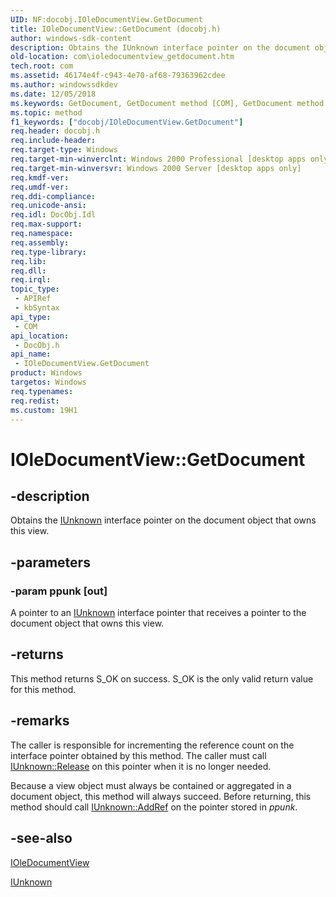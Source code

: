 ```yaml
---
UID: NF:docobj.IOleDocumentView.GetDocument
title: IOleDocumentView::GetDocument (docobj.h)
author: windows-sdk-content
description: Obtains the IUnknown interface pointer on the document object that owns this view.
old-location: com\ioledocumentview_getdocument.htm
tech.root: com
ms.assetid: 46174e4f-c943-4e70-af68-79363962cdee
ms.author: windowssdkdev
ms.date: 12/05/2018
ms.keywords: GetDocument, GetDocument method [COM], GetDocument method [COM],IOleDocumentView interface, IOleDocumentView interface [COM],GetDocument method, IOleDocumentView.GetDocument, IOleDocumentView::GetDocument, _ole_ioledocumentview_getdocument, com.ioledocumentview_getdocument, docobj/IOleDocumentView::GetDocument
ms.topic: method
f1_keywords: ["docobj/IOleDocumentView.GetDocument"]
req.header: docobj.h
req.include-header: 
req.target-type: Windows
req.target-min-winverclnt: Windows 2000 Professional [desktop apps only]
req.target-min-winversvr: Windows 2000 Server [desktop apps only]
req.kmdf-ver: 
req.umdf-ver: 
req.ddi-compliance: 
req.unicode-ansi: 
req.idl: DocObj.Idl
req.max-support: 
req.namespace: 
req.assembly: 
req.type-library: 
req.lib: 
req.dll: 
req.irql: 
topic_type:
 - APIRef
 - kbSyntax
api_type:
 - COM
api_location:
 - DocObj.h
api_name:
 - IOleDocumentView.GetDocument
product: Windows
targetos: Windows
req.typenames: 
req.redist: 
ms.custom: 19H1
---
```


# IOleDocumentView::GetDocument


## -description


Obtains the <a href="https://docs.microsoft.com/windows/desktop/api/unknwn/nn-unknwn-iunknown">IUnknown</a> interface pointer on the document object that owns this view.


## -parameters




### -param ppunk [out]

A pointer to an <a href="https://docs.microsoft.com/windows/desktop/api/unknwn/nn-unknwn-iunknown">IUnknown</a> interface pointer that receives a pointer to the document object that owns this view.


## -returns



This method returns S_OK on success. S_OK is the only valid return value for this method.




## -remarks



The caller is responsible for incrementing the reference count on the interface pointer obtained by this method. The caller must call <a href="https://docs.microsoft.com/windows/desktop/api/unknwn/nf-unknwn-iunknown-release">IUnknown::Release</a> on this pointer when it is no longer needed.

Because a view object must always be contained or aggregated in a document object, this method will always succeed. Before returning, this method should call <a href="https://docs.microsoft.com/windows/desktop/api/unknwn/nf-unknwn-iunknown-addref">IUnknown::AddRef</a> on the pointer stored in <i>ppunk</i>.




## -see-also




<a href="https://docs.microsoft.com/windows/desktop/api/docobj/nn-docobj-ioledocumentview">IOleDocumentView</a>



<a href="https://docs.microsoft.com/windows/desktop/api/unknwn/nn-unknwn-iunknown">IUnknown</a>
 

 

